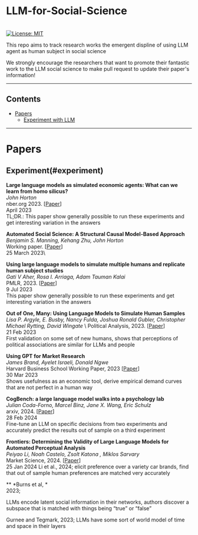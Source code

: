 # LLM-for-Social-Science

\
[![License: MIT](https://img.shields.io/badge/License-MIT-green.svg)](https://opensource.org/licenses/MIT)



This repo aims to track research works the emergent displine of using LLM agent as human subject in social science

We strongly encourage the researchers that want to promote their fantastic work to the LLM social science to make pull request to update their paper's information!


--- 

## Contents

- [Papers](#papers)
  - [Experiment with LLM](#experiment)



--- 

# Papers 

## Experiment(#experiment)

**Large language models as simulated economic agents: What can we learn from homo silicus?** \
*John Horton* \
nber.org 2023. [[Paper](https://www.nber.org/papers/w31122)]\
April 2023\
TL;DR.: This paper show generally possible to run these experiments and get interesting variation in the answers

**Automated Social Science: A Structural Causal Model-Based Approach** \
*Benjamin S. Manning, Kehang Zhu, John Horton* \
Working paper. [[Paper](https://kehang-zhu.github.io/files/rs.pdf)] \
25 March 2023\

**Using large language models to simulate multiple humans and replicate human subject studies** \
*Gati V Aher, Rosa I. Arriaga, Adam Tauman Kalai* \
PMLR, 2023. [[Paper](https://arxiv.org/abs/2208.10264)]\
9 Jul 2023\
This paper show generally possible to run these experiments and get interesting variation in the answers


**Out of One, Many: Using Language Models to Simulate Human Samples** \
*Lisa P. Argyle, E. Busby, Nancy Fulda, Joshua Ronald Gubler, Christopher Michael Rytting, David Wingate*  \ 
Political Analysis, 2023. [[Paper](https://www.cambridge.org/core/journals/political-analysis/article/abs/out-of-one-many-using-language-models-to-simulate-human-samples/035D7C8A55B237942FB6DBAD7CAA4E49)] \
21 Feb 2023\
First validation on some set of new humans, shows that perceptions of political associations are similar for LLMs and people

**Using GPT for Market Research** \
*James Brand, Ayelet Israeli, Donald Ngwe* \
Harvard Business School Working Paper, 2023 [[Paper](https://www.hbs.edu/ris/Publication%20Files/23-062_b8fbedcd-ade4-49d6-8bb7-d216650ff3bd.pdf)] \
30 Mar 2023 \
Shows usefulness as an economic tool, derive empirical demand curves that are not perfect in a human way

**CogBench: a large language model walks into a psychology lab** \
*Julian Coda-Forno, Marcel Binz, Jane X. Wang, Eric Schulz* \
arxiv, 2024. [[Paper](https://arxiv.org/abs/2402.18225)]\
28 Feb 2024\
Fine-tune an LLM on specific decisions from two experiments and accurately predict the results out of sample on a third experiment

**Frontiers: Determining the Validity of Large Language Models for Automated Perceptual Analysis** \
*Peiyao Li, Noah Castelo, Zsolt Katona , Miklos Sarvary* \
Market Science, 2024. [[Paper](https://pubsonline.informs.org/doi/10.1287/mksc.2023.0454)]\
25 Jan 2024
Li et al., 2024; 
elicit preference over a variety car brands, find that out of sample human preferences are matched very accurately

** 
*Burns et al, *\
2023; 

LLMs encode latent social information in their networks, authors discover a subspace that is matched with things being “true” or “false” 

Gurnee and Tegmark, 2023; LLMs have some sort of world model of time and space in their layers



